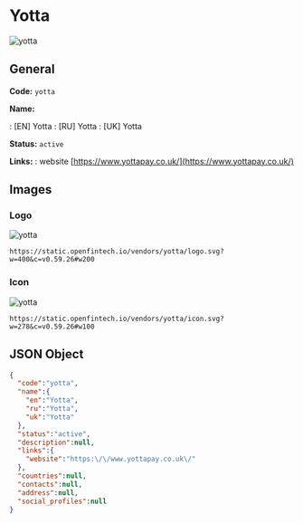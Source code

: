 
# Yotta 
![yotta](https://static.openfintech.io/vendors/yotta/logo.svg?w=400&c=v0.59.26#w200)  

## General 
 
**Code:** `yotta` 
 
**Name:** 
 
:	[EN] Yotta 
:	[RU] Yotta 
:	[UK] Yotta 
 
**Status:** `active` 
 
**Links:** 
: website [https://www.yottapay.co.uk/](https://www.yottapay.co.uk/) 
 

## Images 

### Logo 
 
![yotta](https://static.openfintech.io/vendors/yotta/logo.svg?w=400&c=v0.59.26#w200)  

```
https://static.openfintech.io/vendors/yotta/logo.svg?w=400&c=v0.59.26#w200
```  

### Icon 
 
![yotta](https://static.openfintech.io/vendors/yotta/icon.svg?w=278&c=v0.59.26#w100)  

```
https://static.openfintech.io/vendors/yotta/icon.svg?w=278&c=v0.59.26#w100
```  

## JSON Object 

```json
{
  "code":"yotta",
  "name":{
    "en":"Yotta",
    "ru":"Yotta",
    "uk":"Yotta"
  },
  "status":"active",
  "description":null,
  "links":{
    "website":"https:\/\/www.yottapay.co.uk\/"
  },
  "countries":null,
  "contacts":null,
  "address":null,
  "social_profiles":null
}
```  
